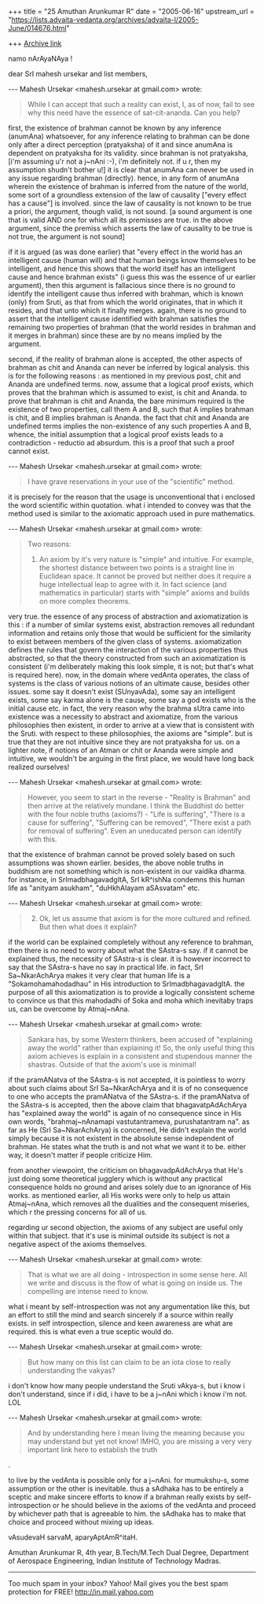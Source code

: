 +++
title = "25 Amuthan Arunkumar R"
date = "2005-06-16"
upstream_url = "https://lists.advaita-vedanta.org/archives/advaita-l/2005-June/014676.html"

+++
[Archive link](https://lists.advaita-vedanta.org/archives/advaita-l/2005-June/014676.html)

namo nArAyaNAya !

dear SrI mahesh ursekar and list members,

--- Mahesh Ursekar <mahesh.ursekar at gmail.com> wrote:

> While I can 
> accept that such a reality can exist, I, as of now,
> fail to see why this 
> need have the essence of sat-cit-ananda. Can you
> help?

first, the existence of brahman cannot be known by any
inference (anumAna) whatsoever, for any inference
relating to brahman can be done only after a direct
perception (pratyaksha) of it and since anumAna is
dependent on pratyaksha for its validity. since
brahman is not pratyaksha, [i'm assuming u'r not a
j~nAni :-), i'm definitely not. if u r, then my
assumption shudn't bother u!] it is clear that anumAna
can never be used in any issue regarding brahman
(directly). hence, in any form of anumAna wherein the
existence of brahman is inferred from the nature of
the world, some sort of a groundless extension of the
law of causality ["every effect has a cause"] is
involved. since the law of causality is not known to
be true a priori, the argument, though valid, is not
sound. [a sound argument is one that is valid AND one
for which all its premisses are true. in the above
argument, since the premiss which asserts the law of
causality to be true is not true, the argument is not
sound]

if it is argued (as was done earlier) that "every
effect in the world has an intelligent cause (human
will) and that human beings know themselves to be
intelligent, and hence this shows that the world
itself has an intelligent cause and hence brahman
exists" (i guess this was the essence of ur earlier
argument), then this argument is fallacious since
there is no ground to identify the intelligent cause
thus inferred with brahman, which is known (only) from
Sruti, as that from which the world originates, that
in which it resides, and that unto which it finally
merges. again, there is no ground to assert that the
intelligent cause identified with brahman satisfies
the remaining two properties of brahman (that the
world resides in brahman and it merges in brahman)
since these are by no means implied by the argument. 

second, if the reality of brahman alone is accepted,
the other aspects of brahman as chit and Ananda can
never be inferred by logical analysis. this is for the
following reasons : as mentioned in my previous post,
chit and Ananda are undefined terms. now, assume that
a logical proof exists, which proves that the brahman
which is assumed to exist, is chit and Ananda. to
prove that brahman is chit and Ananda, the bare
minimum required is the existence of two properties,
call them A and B, such that A implies brahman is
chit, and B implies brahman is Ananda. the fact that
chit and Ananda are undefined terms implies the
non-existence of any such properties A and B, whence,
the initial assumption that a logical proof exists
leads to a contradiction - reductio ad absurdum. this
is a proof that such a proof cannot exist. 

--- Mahesh Ursekar <mahesh.ursekar at gmail.com> wrote:

>  I have grave reservations in your use of the
> "scientific" method.

it is precisely for the reason that the usage is
unconventional that i enclosed the word scientific
within quotation. what i intended to convey was that
the method used is similar to the axiomatic approach
used in pure mathematics. 

--- Mahesh Ursekar <mahesh.ursekar at gmail.com> wrote: 

>  Two reasons:
>  
>    1. An axiom by it's very nature is "simple" and
> intuitive. For 
>    example, the shortest distance between two points
> is a straight line in 
>    Euclidean space. It cannot be proved but neither
> does it require a huge 
>    intellectual leap to agree with it. In fact
> science (and mathematics in 
>    particular) starts with "simple" axioms and
> builds on more complex theorems.

very true. the essence of any process of abstraction
and axiomatization is this : if a number of similar
systems exist, abstraction removes all redundant
information and retains only those that would be
sufficient for the similarity to exist between members
of the given class of systems. axiomatization defines
the rules that govern the interaction of the various
properties thus abstracted, so that the theory
constructed from such an axiomatization is consistent
(i'm deliberately making this look simple, it is not;
but that's what is required here). now, in the domain
where vedAnta operates, the class of systems is the
class of various notions of an ultimate cause, besides
other issues. some say it doesn't exist (SUnyavAda),
some say an intelligent exists, some say karma alone
is the cause, some say a god exists who is the initial
cause etc. in fact, the very reason why the brahma
sUtra came into existence was a necessity to abstract
and axiomatize, from the various philosophies then
existent, in order to arrive at a view that is
consistent with the Sruti. with respect to these
philosophies, the axioms are "simple". but is true
that they are not intuitive since they are not
pratyaksha for us. on a lighter note, if notions of an
Atman or chit or Ananda were simple and intuitive, we
wouldn't be arguing in the first place, we would have
long back realized ourselves!

--- Mahesh Ursekar <mahesh.ursekar at gmail.com> wrote:

>    However, you seem to start in the reverse -
> "Reality is Brahman" and then 
>    arrive at the relatively mundane. I think the
> Buddhist do better with the 
>    four noble truths (axioms?) - "Life is
> suffering", "There is a cause for 
>    suffering", "Suffering can be removed", "There
> exist a path for removal of 
>    suffering". Even an uneducated person can
> identify with this.

that the existence of brahman cannot be proved solely
based on such assumptions was shown earlier. besides,
the above noble truths in buddhism are not something
which is non-existent in our vaidika dharma. for
instance, in SrImadbhagavadgItA, SrI kR^ishNa condemns
this human life as "anityam asukham", "duHkhAlayam
aSAsvatam" etc. 

--- Mahesh Ursekar <mahesh.ursekar at gmail.com> wrote:

>    2. Ok, let us assume that axiom is for the more
> cultured and refined. 
>    But then what does it explain? 

if the world can be explained completely without any
reference to brahman, then there is no need to worry
about what the SAstra-s say. if it cannot be explained
thus, the necessity of SAstra-s is clear. it is
however  incorrect to say that the SAstra-s have no
say in practical life. in fact, SrI Sa~NkarAchArya
makes it very clear that human life is a
"Sokamohamahodadhau" in His introduction to
SrImadbhagavadgItA. the purpose of all this
axiomatization is to provide a logically consistent
scheme to convince us that this mahodadhi of Soka and
moha which inevitaby traps us, can be overcome by
Atmaj~nAna.   

--- Mahesh Ursekar <mahesh.ursekar at gmail.com> wrote:

> Sankara has, by
> some Western thinkers, been 
>    accused of "explaining away the world" rather
> than explaining it! So, the 
>    only useful thing this axiom achieves is explain
> in a consistent and 
>    stupendous manner the shastras. Outside of that
> the axiom's use is minimal!

if the pramANatva of the SAstra-s is not accepted, it
is pointless to worry about such claims about SrI
Sa~NkarAchArya and it is of no consequence to one who
accepts the pramANatva of the SAstra-s. if the
pramANatva of the SAstra-s is accepted, then the above
claim that bhagavatpAdAchArya has "explained away the
world" is again of no consequence since in His own
words, "brahmaj~nAnamapi vastutantrameva,
purushatantram na". as far as He (SrI Sa~NkarAchArya)
is concerned, He didn't explain the world simply
because it is not existent in the absolute sense
independent of brahman. He states what the truth is
and not what we want it to be. either way, it doesn't
matter if people criticize Him. 

from another viewpoint, the criticism on
bhagavadpAdAchArya that He's just doing some
theoretical jugglery which is without any practical
consequence holds no ground and arises solely due to
an ignorance of His works. as mentioned earlier, all
His works were only to help us attain Atmaj~nAna,
which removes all the dualities and the consequent
miseries, which r the pressing concerns for all of us.


regarding ur second objection, the axioms of any
subject are useful only within that subject. that it's
use is minimal outside its subject is not a negative
aspect of the axioms themselves. 

--- Mahesh Ursekar <mahesh.ursekar at gmail.com> wrote: 

>  That is what we are all doing - introspection in
> some sense here. All we 
> write and discuss is the flow of what is going on
> inside us. The compelling 
> are intense need to know. 

what i meant by self-introspection was not any
argumentation like this, but an effort to still the
mind and search sincerely if a source within really
exists. in self introspection, silence and keen
awareness are what are required. this is what even a
true sceptic would do.  

--- Mahesh Ursekar <mahesh.ursekar at gmail.com> wrote: 

> But how many on this list
> can claim to be an iota 
> close to really understanding the vakyas? 

i don't know how many people understand the Sruti
vAkya-s, but i know i don't understand, since if i
did,  i have to be a j~nAni which i know i'm not. LOL

--- Mahesh Ursekar <mahesh.ursekar at gmail.com> wrote: 

> And by understanding here I mean 
> living the meaning because you may understand but
> yet not know! IMHO, you 
> are missing a very very important link here to
> establish the truth

.

to live by the vedAnta is possible only for a j~nAni.
for mumukshu-s, some assumption or the other is
inevitable. thus a sAdhaka has to be entirely a
sceptic and make sincere efforts to know if a brahman
really exists by self-introspection or he should
believe in the axioms of the vedAnta and proceed by
whichever path that is agreeable to him. the sAdhaka
has to make that choice and proceed without mixing up
ideas. 

vAsudevaH sarvaM,
aparyAptAmR^itaH.

Amuthan Arunkumar R,
4th year, B.Tech/M.Tech Dual Degree,
Department of Aerospace Engineering,
Indian Institute of Technology Madras.



_______________________________________________________
Too much spam in your inbox? Yahoo! Mail gives you the best spam protection for FREE! http://in.mail.yahoo.com

